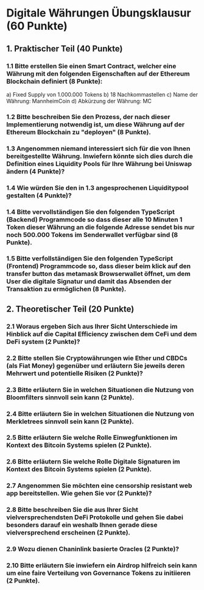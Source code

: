 
# Digitale Währungen Übungsklausur (60 Punkte)

## 1. Praktischer Teil (40 Punkte)
### 1.1 Bitte erstellen Sie einen Smart Contract, welcher eine Währung mit den folgenden Eigenschaften auf der Ethereum Blockchain definiert (8 Punkte):  
a) Fixed Supply von 1.000.000 Tokens
b) 18 Nachkommastellen
c) Name der Währung: MannheimCoin
d) Abkürzung der Währung: MC

### 1.2 Bitte beschreiben Sie den Prozess, der nach dieser Implementierung notwendig ist, um diese Währung auf der Ethereum Blockchain zu "deployen" (8 Punkte).

### 1.3 Angenommen niemand interessiert sich für die von Ihnen bereitgestellte Währung. Inwiefern könnte sich dies durch die Definition eines Liquidity Pools für Ihre Währung bei Uniswap ändern (4 Punkte)?

### 1.4 Wie würden Sie den in 1.3 angesprochenen Liquiditypool gestalten (4 Punkte)?

### 1.4 Bitte vervollständigen Sie den folgenden TypeScript (Backend) Programmcode so dass dieser alle 10 Minuten 1 Token dieser Währung an die folgende Adresse sendet bis nur noch 500.000 Tokens im Senderwallet verfügbar sind (8 Punkte).

### 1.5 Bitte verfollständigen Sie den folgenden TypeScript (Frontend) Programmcode so, dass dieser beim klick auf den transfer button das metamask Browserwallet öffnet, um dem User die digitale Signatur und damit das Absenden der Transaktion zu ermöglichen (8 Punkte).



## 2. Theoretischer Teil (20 Punkte)

### 2.1 Woraus ergeben Sich aus Ihrer Sicht Unterschiede im Hinblick auf die Capital Efficiency zwischen dem CeFi und dem DeFi system (2 Punkte)?

### 2.2 Bitte stellen Sie Cryptowährungen wie Ether und CBDCs (als Fiat Money) gegenüber und erläutern Sie jeweils deren Mehrwert und potentielle Risiken (2 Punkte)?

### 2.3 Bitte erläutern Sie in welchen Situationen die Nutzung von Bloomfilters sinnvoll sein kann (2 Punkte).

### 2.4 Bitte erläutern Sie in welchen Situationen die Nutzung von Merkletrees sinnvoll sein kann (2 Punkte).

### 2.5 Bitte erläutern Sie welche Rolle Einwegfunktionen im Kontext des Bitcoin Systems spielen (2 Punkte).

### 2.6 Bitte erläutern Sie welche Rolle Digitale Signaturen im Kontext des Bitcoin Systems spielen (2 Punkte).

### 2.7 Angenommen Sie möchten eine censorship resistant web app bereitstellen. Wie gehen Sie vor (2 Punkte)?

### 2.8 Bitte beschreiben Sie die aus Ihrer Sicht vielversprechendsten DeFi Protokolle und gehen Sie dabei besonders darauf ein weshalb Ihnen gerade diese vielversprechend erscheinen (2 Punkte).

### 2.9 Wozu dienen Chaninlink basierte Oracles (2 Punkte)?

### 2.10 Bitte erläutern Sie inwiefern ein Airdrop hilfreich sein kann um eine faire Verteilung von Governance Tokens zu initiieren (2 Punkte). 
